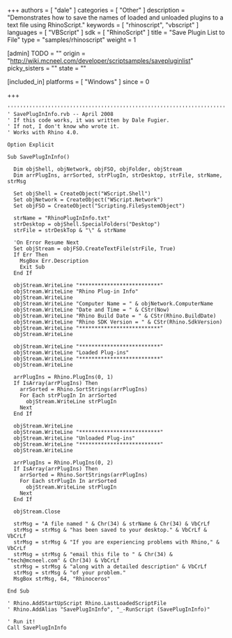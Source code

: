 +++
authors = [ "dale" ]
categories = [ "Other" ]
description = "Demonstrates how to save the names of loaded and unloaded plugins to a text file using RhinoScript."
keywords = [ "rhinoscript", "vbscript" ]
languages = [ "VBScript" ]
sdk = [ "RhinoScript" ]
title = "Save Plugin List to File"
type = "samples/rhinoscript"
weight = 1

[admin]
TODO = ""
origin = "http://wiki.mcneel.com/developer/scriptsamples/savepluginlist"
picky_sisters = ""
state = ""

[included_in]
platforms = [ "Windows" ]
since = 0

+++

```vbnet
'''''''''''''''''''''''''''''''''''''''''''''''''''''''''''''''''''''''''''''
' SavePlugInInfo.rvb -- April 2008
' If this code works, it was written by Dale Fugier.
' If not, I don't know who wrote it.
' Works with Rhino 4.0.

Option Explicit

Sub SavePlugInInfo()

  Dim objShell, objNetwork, objFSO, objFolder, objStream
  Dim arrPlugIns, arrSorted, strPlugIn, strDesktop, strFile, strName, strMsg

  Set objShell = CreateObject("WScript.Shell")
  Set objNetwork = CreateObject("WScript.Network")
  Set objFSO = CreateObject("Scripting.FileSystemObject")

  strName = "RhinoPlugInInfo.txt"
  strDesktop = objShell.SpecialFolders("Desktop")
  strFile = strDeskTop & "\" & strName

  'On Error Resume Next
  Set objStream = objFSO.CreateTextFile(strFile, True)
  If Err Then
    MsgBox Err.Description
    Exit Sub
  End If

  objStream.WriteLine "**************************"
  objStream.WriteLine "Rhino Plug-in Info"
  objStream.WriteLine
  objStream.WriteLine "Computer Name = " & objNetwork.ComputerName
  objStream.WriteLine "Date and Time = " & CStr(Now)
  objStream.WriteLine "Rhino Build Date = " & CStr(Rhino.BuildDate)
  objStream.WriteLine "Rhino SDK Version = " & CStr(Rhino.SdkVersion)
  objStream.WriteLine "**************************"
  objStream.WriteLine

  objStream.WriteLine "**************************"
  objStream.WriteLine "Loaded Plug-ins"
  objStream.WriteLine "**************************"
  objStream.WriteLine

  arrPlugIns = Rhino.PlugIns(0, 1)
  If IsArray(arrPlugIns) Then
    arrSorted = Rhino.SortStrings(arrPlugIns)
    For Each strPlugIn In arrSorted
      objStream.WriteLine strPlugIn
    Next
  End If

  objStream.WriteLine
  objStream.WriteLine "**************************"
  objStream.WriteLine "Unloaded Plug-ins"
  objStream.WriteLine "**************************"
  objStream.WriteLine

  arrPlugIns = Rhino.PlugIns(0, 2)
  If IsArray(arrPlugIns) Then
    arrSorted = Rhino.SortStrings(arrPlugIns)
    For Each strPlugIn In arrSorted
      objStream.WriteLine strPlugIn
    Next
  End If

  objStream.Close

  strMsg = "A file named " & Chr(34) & strName & Chr(34) & VbCrLf
  strMsg = strMsg & "has been saved to your desktop." & VbCrLf & VbCrLf
  strMsg = strMsg & "If you are experiencing problems with Rhino," & VbCrLf
  strMsg = strMsg & "email this file to " & Chr(34) & "tech@mcneel.com" & Chr(34) & VbCrLf
  strMsg = strMsg & "along with a detailed description" & VbCrLf
  strMsg = strMsg & "of your problem."
  MsgBox strMsg, 64, "Rhinoceros"

End Sub

' Rhino.AddStartUpScript Rhino.LastLoadedScriptFile
' Rhino.AddAlias "SavePlugInInfo", "_-RunScript (SavePlugInInfo)"

' Run it!
Call SavePlugInInfo
```
